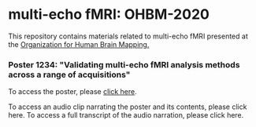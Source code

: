 # multi-echo fMRI: OHBM-2020

This repository contains materials related to multi-echo fMRI presented at the <a href="https://www.humanbrainmapping.org/i4a/pages/index.cfm?pageid=3958" title="Organization for Human Brain Mapping.">Organization for Human Brain Mapping.</a>

### Poster 1234: "Validating multi-echo fMRI analysis methods across a range of acquisitions" 

To access the poster, please [click here](OBHMposter_RamyaVaradarajan.pdf). 

To access an audio clip narrating the poster and its contents, please click here. 
To access a full transcript of the audio narration, please click here. 


